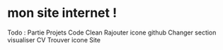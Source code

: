 # mon site internet ! 

Todo : 
Partie Projets
Code Clean
Rajouter icone github
Changer section visualiser CV
Trouver icone Site
